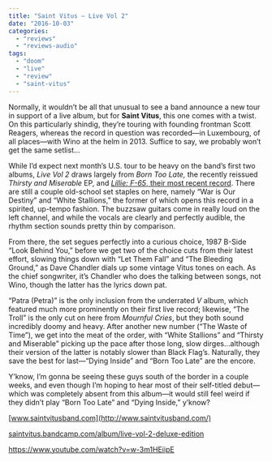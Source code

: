 ```yaml
---
title: "Saint Vitus – Live Vol 2"
date: "2016-10-03"
categories: 
  - "reviews"
  - "reviews-audio"
tags: 
  - "doom"
  - "live"
  - "review"
  - "saint-vitus"
---
```


Normally, it wouldn’t be all that unusual to see a band announce a new tour in support of a live album, but for **Saint Vitus**, this one comes with a twist. On this particularly shindig, they’re touring with founding frontman Scott Reagers, whereas the record in question was recorded—in Luxembourg, of all places—with Wino at the helm in 2013. Suffice to say, we probably won’t get the same setlist…

While I’d expect next month’s U.S. tour to be heavy on the band’s first two albums, _Live Vol 2_ draws largely from _Born Too Late,_ the recently reissued _Thirsty and Miserable_ EP, and [_Lillie: F-65_, their most recent record](https://hellbound.ca/2012/05/saint-vitus-lillie-f-65/). There are still a couple old-school set staples on here, namely “War is Our Destiny” and “White Stallions,” the former of which opens this record in a spirited, up-tempo fashion. The buzzsaw guitars come in really loud on the left channel, and while the vocals are clearly and perfectly audible, the rhythm section sounds pretty thin by comparison.

From there, the set segues perfectly into a curious choice, 1987 B-Side “Look Behind You,” before we get two of the choice cuts from their latest effort, slowing things down with “Let Them Fall” and “The Bleeding Ground,” as Dave Chandler dials up some vintage Vitus tones on each. As the chief songwriter, it’s Chandler who does the talking between songs, not Wino, though the latter has the lyrics down pat.

“Patra (Petra)” is the only inclusion from the underrated _V_ album, which featured much more prominently on their first live record; likewise, “The Troll” is the only cut on here from _Mournful Cries_, but they both sound incredibly doomy and heavy. After another new number (“The Waste of Time”), we get into the meat of the order, with “White Stallions” and “Thirsty and Miserable” picking up the pace after those long, slow dirges…although their version of the latter is notably slower than Black Flag’s. Naturally, they save the best for last—“Dying Inside” and “Born Too Late” are the encore.

Y’know, I’m gonna be seeing these guys south of the border in a couple weeks, and even though I’m hoping to hear most of their self-titled debut—which was completely absent from this album—it would still feel weird if they didn’t play “Born Too Late” and “Dying Inside,” y’know?

[www.saintvitusband.com](http://www.saintvitusband.com/)

[saintvitus.bandcamp.com/album/live-vol-2-deluxe-edition](https://saintvitus.bandcamp.com/album/live-vol-2-deluxe-edition)

https://www.youtube.com/watch?v=w-3m1HEiipE
